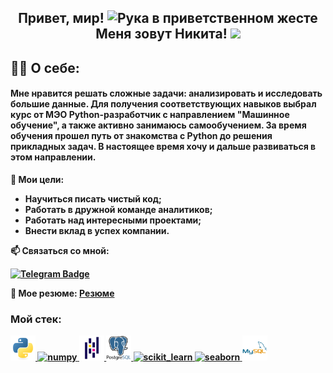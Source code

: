 <h2 align="center"><b>Привет, мир! <img src="https://emojipedia-us.s3.amazonaws.com/source/skype/289/victory-hand_270c-fe0f.png" width="40" alt="Рука в приветственном жесте">
<br>
  Меня зовут Никита! <img src="https://media.giphy.com/media/WUlplcMpOCEmTGBtBW/giphy.gif" width="30"></h2>
  
<h2>🧘‍♂️ О себе:</h2>
  <h4 align="left">Мне нравится решать сложные задачи: анализировать и исследовать большие данные. Для получения соответствующих навыков выбрал курс от МЭО Python-разработчик с направлением "Машинное обучение", а также активно занимаюсь самообучением. За время обучения прошел путь от знакомства с Python до решения прикладных задач. В настоящее время хочу и дальше развиваться в этом направлении.</h4>

  🎯 **Мои цели**:
- Научиться писать чистый код;
- Работать в дружной команде аналитиков;
- Работать над интересными проектами;
- Внести вклад в успех компании.
  
📫 **Cвязаться со мной**: 

[![Telegram Badge](https://img.shields.io/badge/-Telegram-blue?style=flat&logo=Telegram&logoColor=white)](https://t.me/ksnknk)
  
📄 **Мое резюме**: [Резюме](https://spb.hh.ru/resume/08781608ff0b8106090039ed1f7a4d6f76735a)
  
<h3 align="left">Мой стек:</h3>
<p align="left"> <a href="https://www.python.org" target="_blank" rel="noreferrer"> <img src="https://raw.githubusercontent.com/devicons/devicon/master/icons/python/python-original.svg" alt="python" width="40" height="40"/> </a>  <a href="https://numpy.org/" target="_blank" rel="noreferrer"> <img src="https://raw.githubusercontent.com/numpy/numpy/main/branding/logo/primary/numpylogo.svg" alt="numpy" width="40" height="40"/> </a> <a href="https://pandas.pydata.org/" target="_blank" rel="noreferrer"> <img src="https://raw.githubusercontent.com/devicons/devicon/2ae2a900d2f041da66e950e4d48052658d850630/icons/pandas/pandas-original.svg" alt="pandas" width="40" height="40"/> </a> <a href="https://www.postgresql.org" target="_blank" rel="noreferrer"> <img src="https://raw.githubusercontent.com/devicons/devicon/master/icons/postgresql/postgresql-original-wordmark.svg" alt="postgresql" width="40" height="40"/> </a>  <a href="https://scikit-learn.org/" target="_blank" rel="noreferrer"> <img src="https://upload.wikimedia.org/wikipedia/commons/0/05/Scikit_learn_logo_small.svg" alt="scikit_learn" width="40" height="40"/> </a> <a href="https://seaborn.pydata.org/" target="_blank" rel="noreferrer"> <img src="https://seaborn.pydata.org/_images/logo-mark-lightbg.svg" alt="seaborn" width="40" height="40"/> <a href="https://www.mysql.com/" target="_blank" rel="noreferrer"> <img src="https://raw.githubusercontent.com/devicons/devicon/master/icons/mysql/mysql-original-wordmark.svg" alt="mysql" width="40" height="40"/> </a></p>

